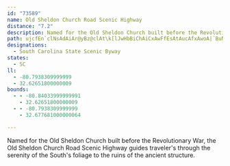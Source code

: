 ```yaml
---
id: "73589"
name: Old Sheldon Church Road Scenic Highway
distance: "7.2"
description: Named for the Old Sheldon Church built before the Revolutionary War, the Old Sheldon Church Road Scenic Highway guides traveler's through the serenity of the South's foliage to the ruins of the ancient structure.
path: ujcfEn`clNsAdAiAr@yBz@clAt\k[lJwHbBiChAiCxAwFfEsAtAucAfxAwoA|`BuNhQcCxD}@fBsD`K
designations:
  - South Carolina State Scenic Byway
states:
  - SC
ll:
  - -80.7938309999999
  - 32.62651800000009
bounds:
  - - -80.84033999999991
    - 32.62651800000009
  - - -80.7938309999999
    - 32.677681000000064

---
```


Named for the Old Sheldon Church built before the Revolutionary War, the Old Sheldon Church Road Scenic Highway guides traveler's through the serenity of the South's foliage to the ruins of the ancient structure.

